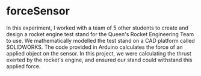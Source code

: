 # forceSensor
In this experiment, I worked with a team of 5 other students to create and design a rocket engine test stand for the Queen's Rocket Engineering Team to use. We mathematically modelled the test stand on a CAD platform called SOLIDWORKS. The code provided in Arduino calculates the force of an applied object on the sensor. In this project, we were calculating the thrust exerted by the rocket's engine, and ensured our stand could withstand this applied force. 
